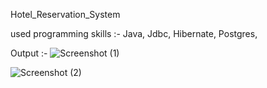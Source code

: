 Hotel_Reservation_System

used programming skills :-
Java,
Jdbc,
Hibernate,
Postgres,


Output  :-
![Screenshot (1)](https://github.com/user-attachments/assets/0f8cef23-a408-4394-9e1f-6c11bc2f9be3)

![Screenshot (2)](https://github.com/user-attachments/assets/132b3c6a-2720-44b5-8dc8-6b01c944b44e)
